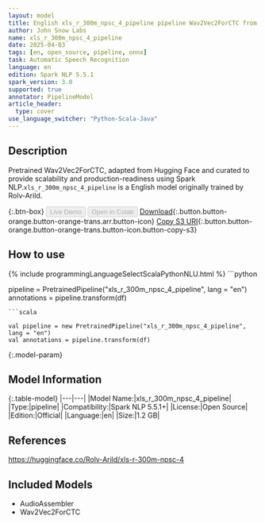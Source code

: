 ```yaml
---
layout: model
title: English xls_r_300m_npsc_4_pipeline pipeline Wav2Vec2ForCTC from Rolv-Arild
author: John Snow Labs
name: xls_r_300m_npsc_4_pipeline
date: 2025-04-03
tags: [en, open_source, pipeline, onnx]
task: Automatic Speech Recognition
language: en
edition: Spark NLP 5.5.1
spark_version: 3.0
supported: true
annotator: PipelineModel
article_header:
  type: cover
use_language_switcher: "Python-Scala-Java"
---
```


## Description

Pretrained Wav2Vec2ForCTC, adapted from Hugging Face and curated to provide scalability and production-readiness using Spark NLP.`xls_r_300m_npsc_4_pipeline` is a English model originally trained by Rolv-Arild.

{:.btn-box}
<button class="button button-orange" disabled>Live Demo</button>
<button class="button button-orange" disabled>Open in Colab</button>
[Download](https://s3.amazonaws.com/auxdata.johnsnowlabs.com/public/models/xls_r_300m_npsc_4_pipeline_en_5.5.1_3.0_1743684251183.zip){:.button.button-orange.button-orange-trans.arr.button-icon}
[Copy S3 URI](s3://auxdata.johnsnowlabs.com/public/models/xls_r_300m_npsc_4_pipeline_en_5.5.1_3.0_1743684251183.zip){:.button.button-orange.button-orange-trans.button-icon.button-copy-s3}

## How to use



<div class="tabs-box" markdown="1">
{% include programmingLanguageSelectScalaPythonNLU.html %}
```python

pipeline = PretrainedPipeline("xls_r_300m_npsc_4_pipeline", lang = "en")
annotations =  pipeline.transform(df)   

```
```scala

val pipeline = new PretrainedPipeline("xls_r_300m_npsc_4_pipeline", lang = "en")
val annotations = pipeline.transform(df)

```
</div>

{:.model-param}
## Model Information

{:.table-model}
|---|---|
|Model Name:|xls_r_300m_npsc_4_pipeline|
|Type:|pipeline|
|Compatibility:|Spark NLP 5.5.1+|
|License:|Open Source|
|Edition:|Official|
|Language:|en|
|Size:|1.2 GB|

## References

https://huggingface.co/Rolv-Arild/xls-r-300m-npsc-4

## Included Models

- AudioAssembler
- Wav2Vec2ForCTC
